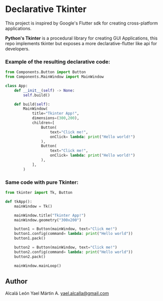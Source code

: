 # Declarative Tkinter

This project is inspired by Google's Flutter sdk for creating cross-platform applications.

**Python's Tkinter** is a procedural library for creating GUI Applications, this repo implements tkinter but exposes a more declarative-flutter like api for developers.

### Example of the resulting declarative code:
```py
from Components.Button import Button
from Components.MainWindow import MainWindow

class App:
    def __init__(self) -> None:
        self.build()

    def build(self):
        MainWindow(
            title="Tkinter App!",
            dimensions=(300,200),
            children=[
                Button(
                    text="Click me!",
                    onClick= lambda: print("Hello world!")
                ),
                Button(
                    text="Click me!",
                    onClick= lambda: print("Hello world!")
                ),
            ],
        )
```

### Same code with pure Tkinter:
```py
from tkinter import Tk, Button

def tkApp():
    mainWindow = Tk()

    mainWindow.title("Tkinter App!")
    mainWindow.geometry("300x200")

    button1 = Button(mainWindow, text="Click me!")
    button1.config(command= lambda: print("Hello world"))
    button1.pack()

    button2 = Button(mainWindow, text="Click me!")
    button2.config(command= lambda: print("Hello world"))
    button2.pack()

    mainWindow.mainLoop()
```

## Author
Alcalá León Yael Mártin A. <yael.alcalla@gmail.com>
